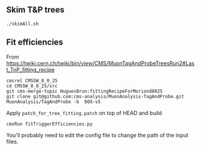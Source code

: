 ## Skim T&P trees

`./skimAll.sh`

## Fit efficiencies

From https://twiki.cern.ch/twiki/bin/view/CMS/MuonTagAndProbeTreesRun2#Last_TnP_fitting_recipe

```
cmsrel CMSSW_8_0_25
cd CMSSW_8_0_25/src
git cms-merge-topic HuguesBrun:fittingRecipeForMoriond8025
git clone git@github.com:cms-analysis/MuonAnalysis-TagAndProbe.git  MuonAnalysis/TagAndProbe -b  80X-v5
```

Apply `patch_for_tree_fitting.patch` on top of HEAD and build

```
cmsRun fitTriggerEfficiencies.py
```

You'll probably need to edit the config file to change the path of the input files.
